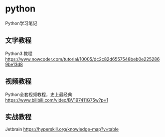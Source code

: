 # python
Python学习笔记
## 文字教程
Python3 教程 https://www.nowcoder.com/tutorial/10005/dc2c82d6557548beb0e2252869be13d8
## 视频教程
Python全套视频教程，史上最经典 https://www.bilibili.com/video/BV197411G75w?p=1
## 实战教程
Jetbrain  https://hyperskill.org/knowledge-map?v=table
